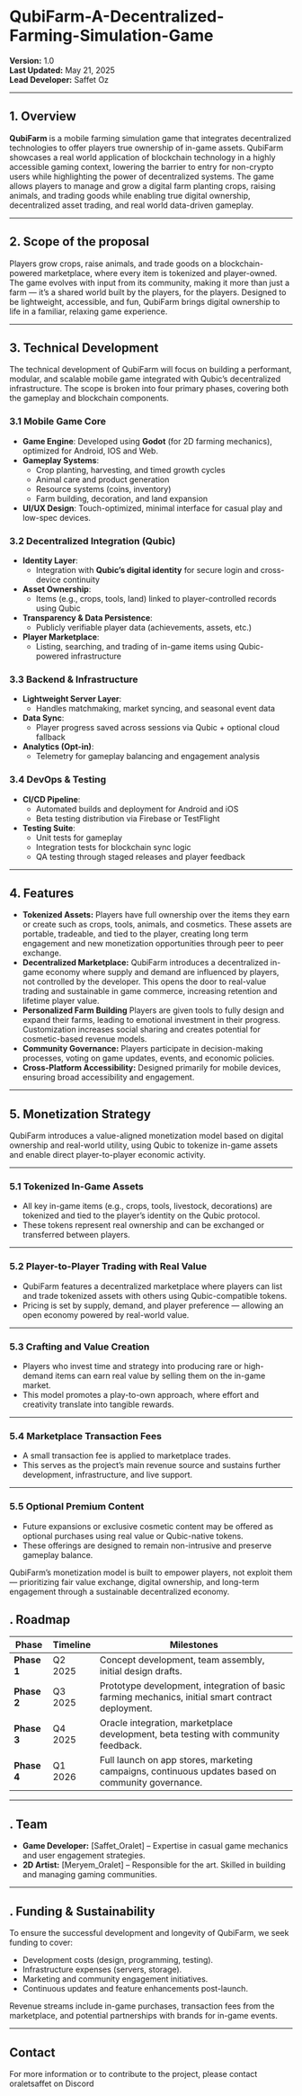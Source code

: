# QubiFarm-A-Decentralized-Farming-Simulation-Game
**Version:** 1.0  
**Last Updated:** May 21, 2025  
**Lead Developer:** Saffet Oz

---

## 1. Overview

**QubiFarm** is a mobile farming simulation game that integrates decentralized technologies to offer players true ownership of in-game assets. QubiFarm showcases a real world application of blockchain technology in a highly accessible gaming context, lowering the barrier to entry for non-crypto users while highlighting the power of decentralized systems. The game allows players to manage and grow a digital farm planting crops, raising animals, and trading goods while enabling true digital ownership, decentralized asset trading, and real world data-driven gameplay.

---

## 2. Scope of the proposal

Players grow crops, raise animals, and trade goods on a blockchain-powered marketplace, where every item is tokenized and player-owned. The game evolves with input from its community, making it more than just a farm — it’s a shared world built by the players, for the players. Designed to be lightweight, accessible, and fun, QubiFarm brings digital ownership to life in a familiar, relaxing game experience.

---

## 3. Technical Development

The technical development of QubiFarm will focus on building a performant, modular, and scalable mobile game integrated with Qubic’s decentralized infrastructure. The scope is broken into four primary phases, covering both the gameplay and blockchain components.

###  3.1 Mobile Game Core

- **Game Engine**: Developed using **Godot** (for 2D farming mechanics), optimized for Android, IOS and Web.
- **Gameplay Systems**:
  - Crop planting, harvesting, and timed growth cycles
  - Animal care and product generation
  - Resource systems (coins, inventory)
  - Farm building, decoration, and land expansion
- **UI/UX Design**: Touch-optimized, minimal interface for casual play and low-spec devices.


###  3.2 Decentralized Integration (Qubic)

- **Identity Layer**:
  - Integration with **Qubic’s digital identity** for secure login and cross-device continuity
- **Asset Ownership**:
  - Items (e.g., crops, tools, land) linked to player-controlled records using Qubic
- **Transparency & Data Persistence**:
  - Publicly verifiable player data (achievements, assets, etc.)
- **Player Marketplace**:
  - Listing, searching, and trading of in-game items using Qubic-powered infrastructure


###  3.3 Backend & Infrastructure

- **Lightweight Server Layer**:
  - Handles matchmaking, market syncing, and seasonal event data
- **Data Sync**:
  - Player progress saved across sessions via Qubic + optional cloud fallback
- **Analytics (Opt-in)**:
  - Telemetry for gameplay balancing and engagement analysis


###  3.4 DevOps & Testing

- **CI/CD Pipeline**:
  - Automated builds and deployment for Android and iOS
  - Beta testing distribution via Firebase or TestFlight
- **Testing Suite**:
  - Unit tests for gameplay
  - Integration tests for blockchain sync logic
  - QA testing through staged releases and player feedback
---

## 4. Features

- **Tokenized Assets:** Players have full ownership over the items they earn or create such as crops, tools, animals, and cosmetics. These assets are portable, tradeable, and tied to the player, creating long term engagement and new monetization opportunities through peer to peer exchange.
- **Decentralized Marketplace:** QubiFarm introduces a decentralized in-game economy where supply and demand are influenced by players, not controlled by the developer. This opens the door to real-value trading and sustainable in game commerce, increasing retention and lifetime player value.
- **Personalized Farm Building** Players are given tools to fully design and expand their farms, leading to emotional investment in their progress. Customization increases social sharing and creates potential for cosmetic-based revenue models.
- **Community Governance:** Players participate in decision-making processes, voting on game updates, events, and economic policies.
- **Cross-Platform Accessibility:** Designed primarily for mobile devices, ensuring broad accessibility and engagement.
  
---

## 5. Monetization Strategy

QubiFarm introduces a value-aligned monetization model based on digital ownership and real-world utility, using Qubic to tokenize in-game assets and enable direct player-to-player economic activity.

---

### 5.1 Tokenized In-Game Assets

- All key in-game items (e.g., crops, tools, livestock, decorations) are tokenized and tied to the player’s identity on the Qubic protocol.
- These tokens represent real ownership and can be exchanged or transferred between players.

---

### 5.2 Player-to-Player Trading with Real Value

- QubiFarm features a decentralized marketplace where players can list and trade tokenized assets with others using Qubic-compatible tokens.
- Pricing is set by supply, demand, and player preference — allowing an open economy powered by real-world value.

---

### 5.3 Crafting and Value Creation

- Players who invest time and strategy into producing rare or high-demand items can earn real value by selling them on the in-game market.
- This model promotes a play-to-own approach, where effort and creativity translate into tangible rewards.

---

### 5.4 Marketplace Transaction Fees

- A small transaction fee is applied to marketplace trades.
- This serves as the project’s main revenue source and sustains further development, infrastructure, and live support.

---

### 5.5 Optional Premium Content

- Future expansions or exclusive cosmetic content may be offered as optional purchases using real value or Qubic-native tokens.
- These offerings are designed to remain non-intrusive and preserve gameplay balance.


QubiFarm’s monetization model is built to empower players, not exploit them — prioritizing fair value exchange, digital ownership, and long-term engagement through a sustainable decentralized economy.


## . Roadmap

| Phase | Timeline | Milestones |
|-------|----------|------------|
| **Phase 1** | Q2 2025 | Concept development, team assembly, initial design drafts. |
| **Phase 2** | Q3 2025 | Prototype development, integration of basic farming mechanics, initial smart contract deployment. |
| **Phase 3** | Q4 2025 | Oracle integration, marketplace development, beta testing with community feedback. |
| **Phase 4** | Q1 2026 | Full launch on app stores, marketing campaigns, continuous updates based on community governance. |

---

## . Team

- **Game Developer:** [Saffet_Oralet] – Expertise in casual game mechanics and user engagement strategies.
- **2D Artist:** [Meryem_Oralet] –  Responsible for the art. Skilled in building and managing gaming communities.

---

## . Funding & Sustainability

To ensure the successful development and longevity of QubiFarm, we seek funding to cover:

- Development costs (design, programming, testing).
- Infrastructure expenses (servers, storage).
- Marketing and community engagement initiatives.
- Continuous updates and feature enhancements post-launch.

Revenue streams include in-game purchases, transaction fees from the marketplace, and potential partnerships with brands for in-game events.

---



##  Contact

For more information or to contribute to the project, please contact oraletsaffet on Discord
